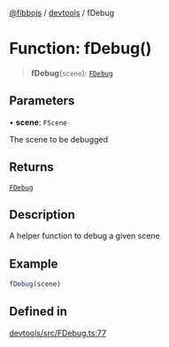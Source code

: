 [@fibbojs](/api/index) / [devtools](/api/devtools) / fDebug

# Function: fDebug()

> **fDebug**(`scene`): [`FDebug`](../classes/FDebug.md)

## Parameters

• **scene**: `FScene`

The scene to be debugged

## Returns

[`FDebug`](../classes/FDebug.md)

## Description

A helper function to debug a given scene

## Example

```ts
fDebug(scene)
```

## Defined in

[devtools/src/FDebug.ts:77](https://github.com/fibbojs/fibbo/blob/c87e9de577b4352e4b6a8336cf19cf678868439d/packages/devtools/src/FDebug.ts#L77)
